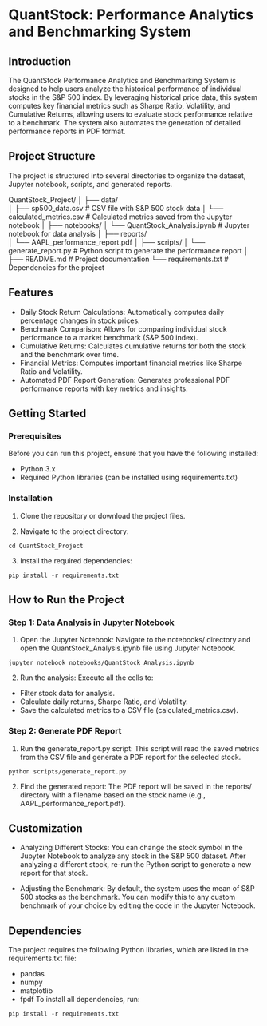 # QuantStock: Performance Analytics and Benchmarking System
## Introduction
The QuantStock Performance Analytics and Benchmarking System is designed to help users analyze the historical performance of individual stocks in the S&P 500 index. By leveraging historical price data, this system computes key financial metrics such as Sharpe Ratio, Volatility, and Cumulative Returns, allowing users to evaluate stock performance relative to a benchmark. The system also automates the generation of detailed performance reports in PDF format.

## Project Structure
The project is structured into several directories to organize the dataset, Jupyter notebook, scripts, and generated reports.


QuantStock_Project/
│
├── data/                     
│   ├── sp500_data.csv         # CSV file with S&P 500 stock data
│   └── calculated_metrics.csv  # Calculated metrics saved from the Jupyter notebook
│
├── notebooks/
│   └── QuantStock_Analysis.ipynb  # Jupyter notebook for data analysis
│
├── reports/                  
│   └── AAPL_performance_report.pdf
│
├── scripts/
│   └── generate_report.py     # Python script to generate the performance report
│
├── README.md                  # Project documentation
└── requirements.txt           # Dependencies for the project


## Features
- Daily Stock Return Calculations: Automatically computes daily percentage changes in stock prices.
- Benchmark Comparison: Allows for comparing individual stock performance to a market benchmark (S&P 500 index).
- Cumulative Returns: Calculates cumulative returns for both the stock and the benchmark over time.
- Financial Metrics: Computes important financial metrics like Sharpe Ratio and Volatility.
- Automated PDF Report Generation: Generates professional PDF performance reports with key metrics and insights.
## Getting Started
### Prerequisites
Before you can run this project, ensure that you have the following installed:

- Python 3.x
- Required Python libraries (can be installed using requirements.txt)

### Installation
1. Clone the repository or download the project files.

2. Navigate to the project directory:


`cd QuantStock_Project`

3. Install the required dependencies:

`pip install -r requirements.txt`

## How to Run the Project
### Step 1: Data Analysis in Jupyter Notebook
1. Open the Jupyter Notebook: Navigate to the notebooks/ directory and open the QuantStock_Analysis.ipynb file using Jupyter Notebook.

`jupyter notebook notebooks/QuantStock_Analysis.ipynb`

2. Run the analysis: Execute all the cells to:

- Filter stock data for analysis.
- Calculate daily returns, Sharpe Ratio, and Volatility.
- Save the calculated metrics to a CSV file (calculated_metrics.csv).

### Step 2: Generate PDF Report

1. Run the generate_report.py script: This script will read the saved metrics from the CSV file and generate a PDF report for the selected stock.

`python scripts/generate_report.py`

2. Find the generated report: The PDF report will be saved in the reports/ directory with a filename based on the stock name (e.g., AAPL_performance_report.pdf).

## Customization
- Analyzing Different Stocks: You can change the stock symbol in the Jupyter Notebook to analyze any stock in the S&P 500 dataset. After analyzing a different stock, re-run the  Python script to generate a new report for that stock.

- Adjusting the Benchmark: By default, the system uses the mean of S&P 500 stocks as the benchmark. You can modify this to any custom benchmark of your choice by editing the code in the Jupyter Notebook.

## Dependencies
The project requires the following Python libraries, which are listed in the requirements.txt file:

- pandas
- numpy
- matplotlib
- fpdf
To install all dependencies, run:

`pip install -r requirements.txt`

